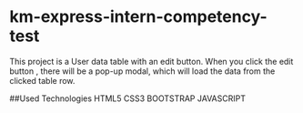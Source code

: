 # km-express-intern-competency-test

This project is a User data table with an edit button. When you click the edit button , there will be a pop-up modal,
which will load the data from the clicked table row.

##Used Technologies
HTML5
CSS3
BOOTSTRAP
JAVASCRIPT